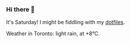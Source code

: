 ### Hi there :wave:

It's Saturday! I might be fiddling with my [dotfiles](https://github.com/bewuethr/dotfiles).

Weather in Toronto: light rain, at +8°C.
